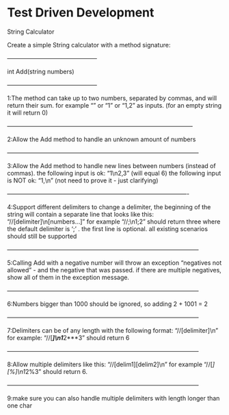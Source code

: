 # Test Driven Development

String Calculator

Create a simple String calculator with a method signature:

———————————————

int Add(string numbers)

———————————————

1:The method can take up to two numbers, separated by commas, and will return their sum.
for example “” or “1” or “1,2” as inputs.
(for an empty string it will return 0)

———————————————————————————————

2:Allow the Add method to handle an unknown amount of numbers

————————————————————————————————

3:Allow the Add method to handle new lines between numbers (instead of commas).
the following input is ok: “1\n2,3” (will equal 6)
the following input is NOT ok: “1,\n” (not need to prove it - just clarifying)

——————————————————————————————-


4:Support different delimiters
to change a delimiter, the beginning of the string will contain a separate line that looks like this: “//[delimiter]\n[numbers…]” for example “//;\n1;2” should return three where the default delimiter is ‘;’ .
the first line is optional. all existing scenarios should still be supported

————————————————————————————————

5:Calling Add with a negative number will throw an exception “negatives not allowed” - and the negative that was passed.
if there are multiple negatives, show all of them in the exception message.

————————————————————————————————

6:Numbers bigger than 1000 should be ignored, so adding 2 + 1001 = 2

————————————————————————————————

7:Delimiters can be of any length with the following format: “//[delimiter]\n” for example: “//[***]\n1***2***3” should return 6

————————————————————————————————

8:Allow multiple delimiters like this: “//[delim1][delim2]\n” for example “//[*][%]\n1*2%3” should return 6.

————————————————————————————————

9:make sure you can also handle multiple delimiters with length longer than one char

